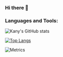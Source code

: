 ### Hi there 👋


### Languages and Tools:

![Kany's GitHub stats](https://github-readme-stats.vercel.app/api?username=smkatash&show_icons=true&theme=gradient)

[![Top Langs](https://github-readme-stats.vercel.app/api/top-langs/?username=smkatash&theme=gruvbox&count_private=true)](https://github.com/anuraghazra/github-readme-stats)<br>

![Metrics](https://metrics.lecoq.io/smkatash?template=classic&base.indepth=false&base.hireable=false&config.timezone=Europe%2FBerlin)



